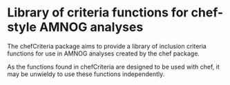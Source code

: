 # Library of criteria functions for chef-style AMNOG analyses

The chefCriteria package aims to provide a library of inclusion criteria functions 
for use in AMNOG analyses created by the chef package.

As the functions found in chefCriteria are designed to be used with chef,
it may be unwieldy to use these functions independently.
